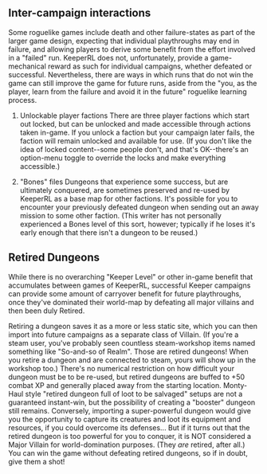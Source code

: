 Inter-campaign interactions
----

Some roguelike games include death and other failure-states as part of the larger game design, expecting that individual playthroughs may end in failure, and allowing players to derive some benefit from the effort involved in a "failed" run.
KeeperRL does not, unfortunately, provide a game-mechanical reward as such for individual campaigns, whether defeated or successful.
Nevertheless, there are ways in which runs that do not win the game can still improve the game for future runs, aside from the "you, as the player, learn from the failure and avoid it in the future" roguelike learning process.

1) Unlockable player factions
There are three player factions which start out locked, but can be unlocked and made accessible through actions taken in-game.  If you unlock a faction but your campaign later fails, the faction will remain unlocked and available for use.
(If you don't like the idea of locked content--some people don't, and that's OK--there's an option-menu toggle to override the locks and make everything accessible.)

2) "Bones" files
Dungeons that experience some success, but are ultimately conquered, are sometimes preserved and re-used by KeeperRL as a base map for other factions.  It's possible for you to encounter your previously defeated dungeon when sending out an away mission to some other faction.
(This writer has not personally experienced a Bones level of this sort, however; typically if he loses it's early enough that there isn't a dungeon to be reused.)

Retired Dungeons
--
While there is no overarching "Keeper Level" or other in-game benefit that accumulates between games of KeeperRL, successful Keeper campaigns can provide some amount of carryover benefit for future playthroughs, once they've dominated their world-map by defeating all major villains and then been duly Retired.

Retiring a dungeon saves it as a more or less static site, which you can then import into future campaigns as a separate class of Villain. (If you're a steam user, you've probably seen countless steam-workshop items named something like "So-and-so of Realm".  Those are retired dungeons! When you retire a dungeon and are connected to steam, yours will show up in the workshop too.)
There's no numerical restriction on how difficult your dungeon must be to be re-used, but retired dungeons are buffed to +50 combat XP and generally placed away from the starting location.  Monty-Haul style "retired dungeon full of loot to be salvaged" setups are not a guaranteed instant-win, but the possibility of creating a "booster" dungeon still remains.
Conversely, importing a super-powerful dungeon would give you the opportunity to capture its creatures and loot its equipment and resources, if you could overcome its defenses...
But if it turns out that the retired dungeon is too powerful for you to conquer, it is NOT considered a Major Villain for world-domination purposes.  (They _are_ retired, after all.) You can win the game without defeating retired dungeons, so if in doubt, give them a shot!
